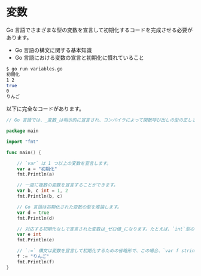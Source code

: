 # 変数

Go 言語でさまざまな型の変数を宣言して初期化するコードを完成させる必要があります。

- Go 言語の構文に関する基本知識
- Go 言語における変数の宣言と初期化に慣れていること

```sh
$ go run variables.go
初期化
1 2
true
0
りんご
```

以下に完全なコードがあります。

```go
// Go 言語では、_変数_は明示的に宣言され、コンパイラによって関数呼び出しの型の正しさをチェックするために使用されます。

package main

import "fmt"

func main() {

	// `var` は 1 つ以上の変数を宣言します。
	var a = "初期化"
	fmt.Println(a)

	// 一度に複数の変数を宣言することができます。
	var b, c int = 1, 2
	fmt.Println(b, c)

	// Go 言語は初期化された変数の型を推論します。
	var d = true
	fmt.Println(d)

	// 対応する初期化なしで宣言された変数は_ゼロ値_になります。たとえば、`int`型のゼロ値は `0` です。
	var e int
	fmt.Println(e)

	// `:=` 構文は変数を宣言して初期化するための省略形で、この場合、`var f string = "りんご"`と同じです。この構文は関数内でのみ使用できます。
	f := "りんご"
	fmt.Println(f)
}

```
